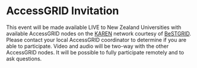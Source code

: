 # AccessGRID Invitation

This event will be made available LIVE to New Zealand Universities with available AccessGRID nodes on the [KAREN](http://www.karen.net.nz) network courtesy of [BeSTGRID](http://www.bestgrid.org). Please contact your local AccessGRID coordinator to determine if you are able to participate. Video and audio will be two-way with the other AccessGRID nodes. It will be possible to fully participate remotely and to ask questions.
